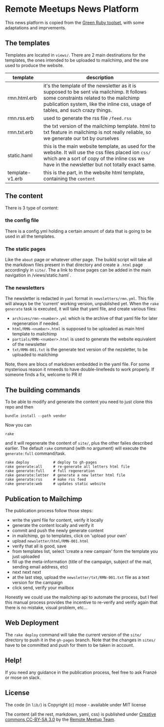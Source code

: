 Remote Meetups News Platform
===================================

This news platform is copied from the [Green Ruby toolset](https://github.com/greenruby/grn-static), with some adaptations and imprvements.

The templates
----------------

Templates are located in `views/`. There are 2 main destinations for the templates, the ones intended to be uploaded to mailchimp, and the one used to produce the website.

| template        | description |
|-----------------|-------------|
| rmn.html.erb    | it's the template of the newsletter as it is supposed to be sent via mailchimp. It follows some constraints related to the mailchimp publication system, like the inline css, usage of tables, and such crazy things. |
| rmn.rss.erb     | used to generate the rss file `/feed.rss` |
| rmn.txt.erb     | the txt version of the mailchimp template. html to txt feature in mailchimp is not really reliable, so we generate our txt by ourselves |
| static.haml     | this is the main website template, as used for the website. It will use the css files placed ion `css/` which are a sort of copy of the inline css we have in the newsletter but not totally exact same. |
| template-v1.erb | this is the part, in the website html template, containing the `content` |

The content
---------------

There is 3 type of content:

### the config file

There is a config.yml holding a certain amount of data that is going to be used in all the templates.

### The static pages

Like the `about` page or whatever other page. The buikld script will take all the markdown files present in that directory and create a `.html` page accordingly in `site/`. The a link to those pages can be added in the main navigation in /views/static.haml`.


### The newsletters

The newsletter is redacted in `yaml` format in `newsletters/rmn.yml`. This file will always be the 'current' working version, unpublished yet. When the `rake generate` task is executed, it will take that yaml file, and create various files:

- `archives/rmn-<number>.yml` which is the archive of that yaml file for later regeneration if needed.
- `html/RMN-<number>.html` is supposed to be uploaded as main html template to mailchimp
- `partials/RMN-<number>.html` is used to generate the website equivalent of the newsletter
- `txt/RMN-001.txt` is the generate text version of the nezsletter, to be uploaded to mailchimp

Note, there are blocs of markdown embedded in the yaml file. For some mysterious reason it nmeeds to have double-linefeeds to work properly. If someone finds a fix, welcome to PR it!

The building commands
------------------------

To be able to modify and generate the content you need to just clone this repo and then

    bundle install --path vendor

Now you can 

    rake

and it will regenerate the content of `site/`, plus the other failes described earlier. The default `rake` command (with no argument) will execute the `generate:full` command/task.

    rake deploy           # deploy to gh-pages
    rake generate:all     # re-generate all letters html file
    rake generate:full    # full regeneration
    rake generate:letter  # generate a new letter html file
    rake generate:rss     # make rss feed
    rake generate:web     # updates static website

Publication to Mailchimp
------------------------------

The publication process follow those steps:

- write the yaml file for content, verify it locally
- generate the content locally and verify it
- commit and push the newly generate content
- in mailchimp, go to templates, click on 'upload your own'
- upload `newsletter/html/RMN-001.html`
- verify that all is good, save
- from templates list, select 'create a new campain' form the template you just uploaded
- fill up the meta-information (title of the campaign, subject of the mail, sending email address, etc)
- next next next
- at the last step, upload the `newsletter/txt/RMN-001.txt` file as a text version for the campaign
- click send, verify your mailbox

Honestly we could use the mailchimp api to automate the process, but I feel this manual process provides the incentive to re-verify and verify again that there is no mistake, visual problem, etc...

Web Deployment
---------------

The `rake deploy` command will take the current version of the `site/` directory to push it in the `gh-pages` branch. Note that the changes in `sites/` have to be committed and push for them to be taken in account.


Help!
-----------------

If you need any guidance in the publication process, feel free to ask Franzé or mose on slack.


License
------------

The code (in `lib/`) is Copyright (c) mose - available under MIT license

The content (all the rest, markdown, yaml, css) is published under [Creative commons CC-BY-SA 3.0](http://creativecommons.org/licenses/by-sa/3.0/) by the [Remote Meetup Team](https://github.com/orgs/remotemeetup/people).

